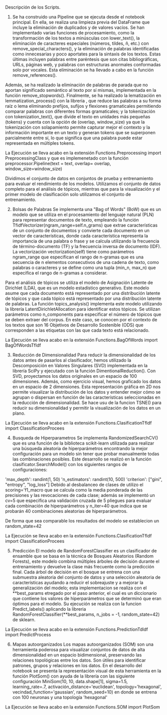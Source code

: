 Descripción de los Scripts.

1. Se ha construido una Pipeline que se ejecuta desde el notebook principal. En ella, se realiza una limpieza previa del DataFrame que incluye la eliminación de duplicados y de valores vacíos. Se han implementado varias funciones de procesamiento, como la transformación de los textos a minúsculas con lower_text(), la eliminación de caracteres especiales (números, tildes, ñ, etc.) con remove_special_characters(), y la eliminación de palabras identificadas como innecesarias y poco aportates para la sintaxis de los textos. Estas últimas incluyen palabras entre paréntesis que son citas bibliográficas, URLs, páginas web, y palabras con estructuras anormales conformadas solo por vocales. Esta eliminación se ha llevado a cabo en la función remove_references().

Además, se ha realizado la eliminación de palabras de parada que no aportan significado semántico al texto por sí mismas, implementada en la función remove_stopwords(). Finalmente, se ha realizado la lematización en lemmatization_process() con la libreria 
, que reduce las palabras a su forma raíz o lema eliminando prefijos, sufijos y flexiones gramaticales permitiendo comparar palabras con diferentes formas gramaticales; y la tokenización con tokenization_text(), que divide el texto en unidades más pequeñas (tokens) y cuenta con la opción de (overlap, window_size) ya que la tokenización con solapamiento permite capturar mejor el contexto y la información importante en un texto y generan tokens que se superponen parcialmente entre sí, lo que significa que una palabra puede estar representada en múltiples tokens.

La Ejecución se lleva acabo en la extensión Functions.Preprocessing import PreprocessingClass y que es implemenetado con la función preprocessor.Pipeline(text = text, overlap= overlap, window_size=window_size)

Dividimos el conjunto de datos en conjuntos de prueba y entrenamiento para evaluar el rendimiento de los modelos. Utilizamos el conjunto de datos completo para el análisis de tópicos, mientras que para la visualización y el primer modelo de clasificación solo utilizamos el conjunto de entrenamiento.

2. Bolsas de Palabras
Se implementa una "Bag of Words" (BoW) que es un modelo que se utiliza en el procesamiento del lenguaje natural (PLN) para representar documentos de texto, empleando la función TfidfVectorizer(ngram_range=self.n_grams) que extrae características de un conjunto de documentos y convierte cada documento en un vector de características, donde cada característica representa la importancia de una palabra o frase y se calcula utilizando la frecuencia de término-documento (TF) y la frecuencia inversa de documento (IDF). La vectorización vectorization(self) tiene como parámetros ngram_range que especifican el rango de n-gramas que es una secuencia de n elementos consecutivos de una cadena de texto, como palabras o caracteres y se define como una tupla (min_n, max_n) que especifica el rango de n-gramas a considerar.

Para el análisis de tópicos se utiliza el modelo de Asignación Latente de Dirichlet (LDA), que es un modelo estadístico generativo. Este modelo asume que cada documento está representado por una distribución latente de tópicos y que cada tópico está representado por una distribución latente de palabras. La función topics_analysis() implementa este modelo utilizando la librería LatentDirichletAllocation para identificar estos tópicos. Se utilizan parámetros como n_components para especificar el número de tópicos que se deben extraer del corpus. En este caso, se conocen por el contexto de los textos que son 16 Objetivos de Desarrollo Sostenible (ODS) que corresponden a las etiquetas con las que cada texto está relacionado.

La Ejecución se lleva acabo en la extensión Functions.BagOfWords import BagOfWordsTfIdf

3. Reducción de Dimensionalidad
Para reducir la dimensionalidad de los datos antes de pasarlos al clasificador, hemos utilizado la Descomposición en Valores Singulares (SVD) implementada en la librería SciPy y ejecutado con la función DimentionalReduction(). Con SVD, proyectamos los datos originales en un espacio de 100 dimensiones. Además, como ejercicio visual, hemos graficado los datos en un espacio de 2 dimensiones. Esta representación gráfica en 2D nos permite visualizar la distribución de los datos y entender mejor cómo se agrupan o dispersan en función de las características seleccionadas en la reducción de dimensionalidad. Se hace usu de la funcion TSNE() para reducir su dimensionalidad y permitir la visualización de los datos en un plano.

La Ejecución se lleva acabo en la extensión Functions.ClasificationTfIdf import ClassificationProcees

4. Busqueda de Hiperparametros
Se implementa RandomizedSearchCV() que es una función de la biblioteca scikit-learn utilizada para realizar una búsqueda aleatoria de hiperparámetros encontrando la mejor configuración para un modelo sin tener que probar manualmente todas las combinaciones posibles. Este desarrollo se realizó en la función clasificator.SearchModel() con los siguientes rangos de configuraciones:

'max_depth': randint(1, 50)
'n_estimators': randint(10, 500)
'criterion': ["gini", "entropy", "log_loss"]
Debido al desbalanceo de clases de utilizo el scoring='f1_macro que se calcula como la media ponderada de las precisiones y las revocaciones de cada clase; además se implementó un cv=5 que especifica una validación cruzada de 5 pliegues para evaluar cada combinación de hiperparámetros y n_iter=40 que indica que se probarán 40 combinaciones aleatorias de hiperparámetros.

De forma que sea comparable los resultados del modelo se establecion un random_state=42

La Ejecución se lleva acabo en la extensión Functions.ClasificationTfIdf import ClassificationProcees

5. Predicción
El modelo de RandomForestClassifier es un clasificador de ensamble que se basa en la técnica de Bosques Aleatorios (Random Forests), este modelo combina múltiples árboles de decisión durante el entrenamiento y devuelve la clase más frecuente como la predicción final. Cada árbol de decisión en el bosque se entrena con una submuestra aleatoria del conjunto de datos y una selección aleatoria de características ayudando a reducir el sobreajuste y a mejorar la generalización del modelo; esta implementacion se realiza con el **best_params etregado por el paso anterior, el cual es un diccionario que contiene los valores de hiperparámetros que se determinó que eran óptimos para el modelo. Su ejecución se realiza con la funcion Predict_labels() aplicando la libreria RandomForestClassifier(**best_params, n_jobs = -1, random_state=42) de sklearn.

La Ejecución se lleva acabo en la extensión Functions.PredictionTdldf import PredictProcess

6. Mapas autoorganizados
Los mapas autoorganizados (SOM) son una herramienta poderosa para visualizar conjuntos de datos de alta dimensionalidad en un espacio bidimensional, preservando las relaciones topológicas entre los datos. Son útiles para identificar patrones, grupos y relaciones en los datos. En el desarrollo del notebook se presenta la representación visual de esta herramienta en la función PlotSom() con ayuda de la librería 
 con las siguiente configuración MiniSom(10, 10, data.shape[1], sigma=1.5, learning_rate=.7, activación_distance='euclidean', topology='hexagonal', vecindad_function='gaussian', random_seed=10) en donde se entrena con 100 neuronas y una topología 'hexagonal'

La Ejecución se lleva acabo en la extensión Functions.SOM import PlotSom
